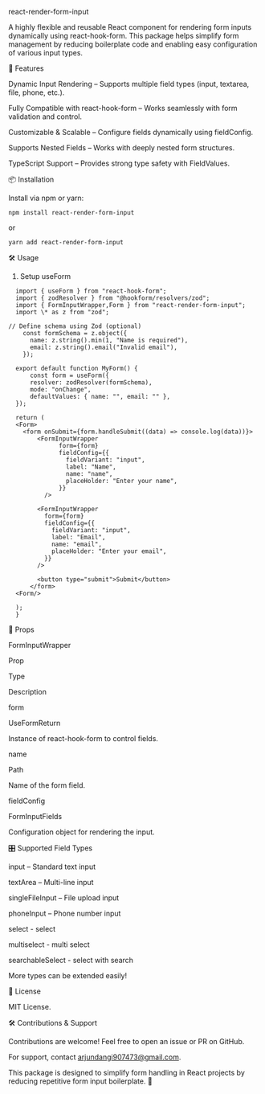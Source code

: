 react-render-form-input

A highly flexible and reusable React component for rendering form inputs dynamically using react-hook-form. This package helps simplify form management by reducing boilerplate code and enabling easy configuration of various input types.

🚀 Features

Dynamic Input Rendering – Supports multiple field types (input, textarea, file, phone, etc.).

Fully Compatible with react-hook-form – Works seamlessly with form validation and control.

Customizable & Scalable – Configure fields dynamically using fieldConfig.

Supports Nested Fields – Works with deeply nested form structures.

TypeScript Support – Provides strong type safety with FieldValues.

📦 Installation

Install via npm or yarn:

`npm install react-render-form-input`

or

`yarn add react-render-form-input`

🛠️ Usage

1. Setup useForm

```
  import { useForm } from "react-hook-form";
  import { zodResolver } from "@hookform/resolvers/zod";
  import { FormInputWrapper,Form } from "react-render-form-input";
  import \* as z from "zod";

// Define schema using Zod (optional)
    const formSchema = z.object({
      name: z.string().min(1, "Name is required"),
      email: z.string().email("Invalid email"),
    });

  export default function MyForm() {
      const form = useForm({
      resolver: zodResolver(formSchema),
      mode: "onChange",
      defaultValues: { name: "", email: "" },
  });

  return (
  <Form>
    <form onSubmit={form.handleSubmit((data) => console.log(data))}>
        <FormInputWrapper
              form={form}
              fieldConfig={{
                fieldVariant: "input",
                label: "Name",
                name: "name",
                placeHolder: "Enter your name",
              }}
          />

        <FormInputWrapper
          form={form}
          fieldConfig={{
            fieldVariant: "input",
            label: "Email",
            name: "email",
            placeHolder: "Enter your email",
          }}
        />

        <button type="submit">Submit</button>
      </form>
  <Form/>

  );
  }
```

📌 Props

FormInputWrapper<TData extends FieldValues>

Prop

Type

Description

form

UseFormReturn<TData>

Instance of react-hook-form to control fields.

name

Path<TData>

Name of the form field.

fieldConfig

FormInputFields<TData>

Configuration object for rendering the input.

🎛 Supported Field Types

input – Standard text input

textArea – Multi-line input

singleFileInput – File upload input

phoneInput – Phone number input

select - select

multiselect - multi select

searchableSelect - select with search

More types can be extended easily!

📜 License

MIT License.

🛠 Contributions & Support

Contributions are welcome! Feel free to open an issue or PR on GitHub.

For support, contact arjundangi907473@gmail.com.

This package is designed to simplify form handling in React projects by reducing repetitive form input boilerplate. 🚀
